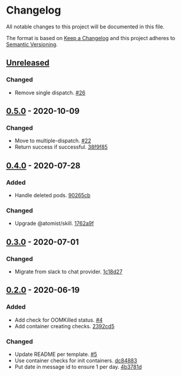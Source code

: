 # Changelog

All notable changes to this project will be documented in this file.

The format is based on [Keep a Changelog](http://keepachangelog.com/)
and this project adheres to [Semantic Versioning](http://semver.org/).

## [Unreleased](https://github.com/atomist-skills/kubernetes-pod-health-skill/compare/0.5.0...HEAD)

### Changed

-   Remove single dispatch. [#26](https://github.com/atomist-skills/kubernetes-pod-health-skill/issues/26)

## [0.5.0](https://github.com/atomist-skills/kubernetes-pod-health-skill/compare/0.4.0...0.5.0) - 2020-10-09

### Changed

-   Move to multiple-dispatch. [#22](https://github.com/atomist-skills/kubernetes-pod-health-skill/issues/22)
-   Return success if successful. [38f9f85](https://github.com/atomist-skills/kubernetes-pod-health-skill/commit/38f9f854947a27886f8ce6889fb48081ea1fc698)

## [0.4.0](https://github.com/atomist-skills/kubernetes-pod-health-skill/compare/0.3.0...0.4.0) - 2020-07-28

### Added

-   Handle deleted pods. [90265cb](https://github.com/atomist-skills/kubernetes-pod-health-skill/commit/90265cb195cfc1cb828403f379a79c734a7854e1)

### Changed

-   Upgrade @atomist/skill. [1762a9f](https://github.com/atomist-skills/kubernetes-pod-health-skill/commit/1762a9f8862658b6ee87c84c2b896dbf9f4272fb)

## [0.3.0](https://github.com/atomist-skills/kubernetes-pod-health-skill/compare/0.2.0...0.3.0) - 2020-07-01

### Changed

-   Migrate from slack to chat provider. [1c18d27](https://github.com/atomist-skills/kubernetes-pod-health-skill/commit/1c18d2734f3fad089fac570fcc68566f71709c15)

## [0.2.0](https://github.com/atomist-skills/kubernetes-pod-health-skill/tree/0.2.0) - 2020-06-19

### Added

-   Add check for OOMKilled status. [#4](https://github.com/atomist-skills/kubernetes-pod-health-skill/issues/4)
-   Add container creating checks. [2392cd5](https://github.com/atomist-skills/kubernetes-pod-health-skill/commit/2392cd5497dc8e5148b7b94bd56c9286402b3a02)

### Changed

-   Update README per template. [#5](https://github.com/atomist-skills/kubernetes-pod-health-skill/issues/5)
-   Use container checks for init containers. [dc84883](https://github.com/atomist-skills/kubernetes-pod-health-skill/commit/dc848832b122452cd4008331d0ac2dd843a58bac)
-   Put date in message id to ensure 1 per day. [4b3781d](https://github.com/atomist-skills/kubernetes-pod-health-skill/commit/4b3781d9fa72eb653098f5b742687e0c911ba3a9)
